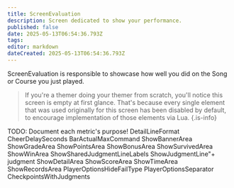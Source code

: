 ```yaml
---
title: ScreenEvaluation
description: Screen dedicated to show your performance.
published: false
date: 2025-05-13T06:54:36.793Z
tags: 
editor: markdown
dateCreated: 2025-05-13T06:54:36.793Z
---
```


ScreenEvaluation is responsible to showcase how well you did on the Song or Course you just played.

> If you're a themer doing your themer from scratch, you'll notice this screen is empty at first glance. That's because every single element that was used originally for this screen has been disabled by default, to encourage implementation of those elements via Lua.
{.is-info}

TODO: Document each metric's purpose!
DetailLineFormat
CheerDelaySeconds
BarActualMaxCommand
ShowBannerArea
ShowGradeArea
ShowPointsArea
ShowBonusArea
ShowSurvivedArea
ShowWinArea
ShowSharedJudgmentLineLabels
ShowJudgmentLine"+ judgment
ShowDetailArea
ShowScoreArea
ShowTimeArea
ShowRecordsArea
PlayerOptionsHideFailType
PlayerOptionsSeparator
CheckpointsWithJudgments